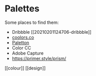 # Palettes

Some places to find them:

- Dribbble [[20210201124706-dribbble]]
- [coolors.co](https://coolors.co/)
- [Paletton](https://paletton.com/)
- Color CC
- Adobe Capture
- https://primer.style/prism/

[[colour]]
[[design]]
